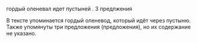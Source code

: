 гордый оленевал идет пустыней . 3 предлжения

В тексте упоминается гордый оленевод, который идёт через пустыню. Также упомянуты три предложения (предложения), но их содержание не указано.
   
